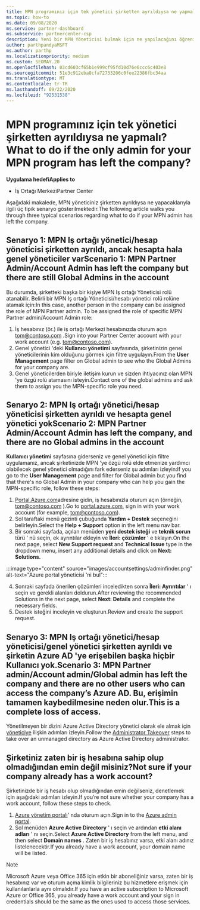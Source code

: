 ```yaml
---
title: MPN programınız için tek yönetici şirketten ayrıldıysa ne yapmalı?
ms.topic: how-to
ms.date: 09/08/2020
ms.service: partner-dashboard
ms.subservice: partnercenter-csp
description: Yeni bir MPN Yöneticisi bulmak için ne yapılacağını öğrenin veya şirketinizin genel yöneticisinden yardım alın. Ayrıca, yeni bir Iş ortağı merkezi genel Yöneticisi ekleme hakkında bilgi edinin.
author: parthpandyaMSFT
ms.author: parthp
ms.localizationpriority: medium
ms.custom: SEOMAY.20
ms.openlocfilehash: 03cd603cf65b1e999cf95fd10d76e6ccc6c403e8
ms.sourcegitcommit: 51e3c912eba8cfa72733206c0fee22386fbc34aa
ms.translationtype: MT
ms.contentlocale: tr-TR
ms.lasthandoff: 09/22/2020
ms.locfileid: "92531538"
---
```

# <a name="what-to-do-if-the-only-admin-for-your-mpn-program-has-left-the-company"></a><span data-ttu-id="2942d-103">MPN programınız için tek yönetici şirketten ayrıldıysa ne yapmalı?</span><span class="sxs-lookup"><span data-stu-id="2942d-103">What to do if the only admin for your MPN program has left the company?</span></span>

<span data-ttu-id="2942d-104">**Uygulama hedefi**</span><span class="sxs-lookup"><span data-stu-id="2942d-104">**Applies to**</span></span>

- <span data-ttu-id="2942d-105">İş Ortağı Merkezi</span><span class="sxs-lookup"><span data-stu-id="2942d-105">Partner Center</span></span>

<span data-ttu-id="2942d-106">Aşağıdaki makalede, MPN yöneticiniz şirketten ayrıldıysa ne yapacaklarıyla ilgili üç tipik senaryo gösterilmektedir.</span><span class="sxs-lookup"><span data-stu-id="2942d-106">The following article walks you through three typical scenarios regarding what to do if your MPN admin has left the company.</span></span>

## <a name="scenario-1-mpn-partner-adminaccount-admin-has-left-the-company-but-there-are-still-global-admins-in-the-account"></a><span data-ttu-id="2942d-107">Senaryo 1: MPN Iş ortağı yönetici/hesap yöneticisi şirketten ayrıldı, ancak hesapta hala genel yöneticiler var</span><span class="sxs-lookup"><span data-stu-id="2942d-107">Scenario 1: MPN Partner Admin/Account Admin has left the company but there are still Global Admins in the account</span></span>

<span data-ttu-id="2942d-108">Bu durumda, şirketteki başka bir kişiye MPN Iş ortağı Yöneticisi rolü atanabilir. Belirli bir MPN Iş ortağı Yöneticisi/hesabı yönetici rolü rolüne atamak için:</span><span class="sxs-lookup"><span data-stu-id="2942d-108">In this case, another person in the company can be assigned the role of MPN Partner admin. To be assigned the role of specific MPN Partner admin/Account Admin role:</span></span>

1. <span data-ttu-id="2942d-109">İş hesabınız (ör.) ile iş ortağı Merkezi hesabınızda oturum açın tom@contoso.com .</span><span class="sxs-lookup"><span data-stu-id="2942d-109">Sign into your Partner Center account with your work account (e.g. tom@contoso.com).</span></span>
1. <span data-ttu-id="2942d-110">Genel yönetici 'deki **Kullanıcı yönetimi** sayfasında, şirketinizin genel yöneticilerinin kim olduğunu görmek için filtre uygulayın.</span><span class="sxs-lookup"><span data-stu-id="2942d-110">From the **User Management** page filter on Global admin to see who the Global Admins for your company are.</span></span> 
1. <span data-ttu-id="2942d-111">Genel yöneticilerden biriyle iletişim kurun ve sizden ihtiyacınız olan MPN 'ye özgü rolü atamasını isteyin.</span><span class="sxs-lookup"><span data-stu-id="2942d-111">Contact one of the global admins and ask them to assign you the MPN-specific role you need.</span></span> 

## <a name="scenario-2-mpn-partner-adminaccount-admin-has-left-the-company-and-there-are-no-global-admins-in-the-account"></a><span data-ttu-id="2942d-112">Senaryo 2: MPN Iş ortağı yönetici/hesap yöneticisi şirketten ayrıldı ve hesapta genel yönetici yok</span><span class="sxs-lookup"><span data-stu-id="2942d-112">Scenario 2: MPN Partner Admin/Account Admin has left the company, and there are no Global admins in the account</span></span> 

<span data-ttu-id="2942d-113">**Kullanıcı yönetimi** sayfasına giderseniz ve genel yönetici için filtre uygulamanız, ancak şirketinizde MPN 'ye özgü rolü elde etmenize yardımcı olabilecek genel yönetici olmadığını fark ederseniz şu adımları izleyin:</span><span class="sxs-lookup"><span data-stu-id="2942d-113">If you go to the **User Management** page and filter for Global admin but you find that there's no Global Admin in your company who can help you gain the MPN-specific role, follow these steps:</span></span>

1. <span data-ttu-id="2942d-114">[Portal.Azure.com](https://ms.portal.azure.com/)adresine gidin, iş hesabınızla oturum açın (örneğin, tom@contoso.com ).</span><span class="sxs-lookup"><span data-stu-id="2942d-114">Go to [portal.azure.com](https://ms.portal.azure.com/), sign in with your work account (for example, tom@contoso.com).</span></span> 
1. <span data-ttu-id="2942d-115">Sol taraftaki menü gezinti çubuğunda **Yardım + Destek** seçeneğini belirleyin.</span><span class="sxs-lookup"><span data-stu-id="2942d-115">Select the **Help + Support** option in the left menu nav bar.</span></span>
1. <span data-ttu-id="2942d-116">Bir sonraki sayfada, açılan menüden **yeni destek isteği** ve **teknik sorun** türü ' nü seçin, ek ayrıntılar ekleyin ve **İleri: çözümler** ' e tıklayın.</span><span class="sxs-lookup"><span data-stu-id="2942d-116">On the next page, select **New Support request** and **Technical Issue** type in the dropdown menu, insert any additional details and click on **Next: Solutions.**</span></span>

:::image type="content" source="images/accountsettings/adminfinder.png" alt-text="Azure portal yöneticisi 'ni bul":::

4. <span data-ttu-id="2942d-118">Sonraki sayfada önerilen çözümleri inceledikten sonra **İleri: Ayrıntılar** ' ı seçin ve gerekli alanları doldurun.</span><span class="sxs-lookup"><span data-stu-id="2942d-118">After reviewing the recommended Solutions in the next page, select **Next: Details** and complete the necessary fields.</span></span>
1. <span data-ttu-id="2942d-119">Destek isteğini inceleyin ve oluşturun.</span><span class="sxs-lookup"><span data-stu-id="2942d-119">Review and create the support request.</span></span>


## <a name="scenario-3-mpn-partner-adminaccount-adminglobal-admin-has-left-the-company-and-there-are-no-other-users-who-can-access-the-companys-azure-ad-this-is-a-complete-loss-of-access"></a><span data-ttu-id="2942d-120">Senaryo 3: MPN Iş ortağı yönetici/hesap yöneticisi/genel yönetici şirketten ayrıldı ve şirketin Azure AD 'ye erişebilen başka hiçbir Kullanıcı yok.</span><span class="sxs-lookup"><span data-stu-id="2942d-120">Scenario 3: MPN Partner admin/Account admin/Global admin has left the company and there are no other users who can access the company’s Azure AD.</span></span> <span data-ttu-id="2942d-121">Bu, erişimin tamamen kaybedilmesine neden olur.</span><span class="sxs-lookup"><span data-stu-id="2942d-121">This is a complete loss of access.</span></span>

<span data-ttu-id="2942d-122">Yönetilmeyen bir dizini Azure Active Directory yönetici olarak ele almak için [yöneticiye](/azure/active-directory/users-groups-roles/domains-admin-takeover#internal-admin-takeover) ilişkin adımları izleyin.</span><span class="sxs-lookup"><span data-stu-id="2942d-122">Follow the [Administrator Takeover](/azure/active-directory/users-groups-roles/domains-admin-takeover#internal-admin-takeover) steps to take over an unmanaged directory as Azure Active Directory administrator.</span></span>

## <a name="not-sure-if-your-company-already-has-a-work-account"></a><span data-ttu-id="2942d-123">Şirketiniz zaten bir iş hesabına sahip olup olmadığından emin değil misiniz?</span><span class="sxs-lookup"><span data-stu-id="2942d-123">Not sure if your company already has a work account?</span></span>

<span data-ttu-id="2942d-124">Şirketinizde bir iş hesabı olup olmadığından emin değilseniz, denetlemek için aşağıdaki adımları izleyin.</span><span class="sxs-lookup"><span data-stu-id="2942d-124">If you’re not sure whether your company has a work account, follow these steps to check.</span></span>

1. <span data-ttu-id="2942d-125">[Azure yönetim portalı](https://ms.portal.azure.com)' nda oturum açın.</span><span class="sxs-lookup"><span data-stu-id="2942d-125">Sign in to the [Azure admin portal](https://ms.portal.azure.com).</span></span>
2. <span data-ttu-id="2942d-126">Sol menüden **Azure Active Directory** ' ı seçin ve ardından **etki alanı adları** ' nı seçin.</span><span class="sxs-lookup"><span data-stu-id="2942d-126">Select **Azure Active Directory** from the left menu, and then select **Domain names** .</span></span>
<span data-ttu-id="2942d-127">Zaten bir iş hesabınız varsa, etki alanı adınız listelenecektir.</span><span class="sxs-lookup"><span data-stu-id="2942d-127">If you already have a work account, your domain name will be listed.</span></span>

>[!Note]
><span data-ttu-id="2942d-128">Microsoft Azure veya Office 365 için etkin bir aboneliğiniz varsa, zaten bir iş hesabınız var ve oturum açma kimlik bilgileriniz bu hizmetlere erişmek için kullanılanlarla aynı olmalıdır.</span><span class="sxs-lookup"><span data-stu-id="2942d-128">If you have an active subscription to Microsoft Azure or Office 365, you already have a work account and your sign in credentials should be the same as the ones used to access those services.</span></span>